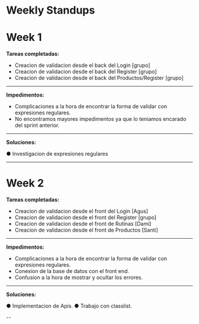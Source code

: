 # Weekly Standups

# Week 1

**Tareas completadas:**

- Creacion de validacion desde el back del Login [grupo]
- Creacion de validacion desde el back del Register [grupo]
- Creacion de validacion desde el back del Productos/Register [grupo] 

---

**Impedimentos:**

- Complicaciones a la hora de encontrar la forma de validar con expresiones regulares.
- No encontramos mayores impedimentos ya que lo teniamos encarado del sprint anterior.

---

**Soluciones:**

● Investigacion de expresiones regulares

---

# Week 2

**Tareas completadas:**

- Creacion de validacion desde el front del Login [Agus]
- Creacion de validacion desde el front del Register [grupo]
- Creacion de validacion desde el front de Rutinas [Dami]
- Creacion de validacion desde el front de Productos [Santi]

---

**Impedimentos:**

- Complicaciones a la hora de encontrar la forma de validar con expresiones regulares.
- Conexion de la base de datos con el front end.
- Confusion a la hora de mostrar y ocultar los errores. 

---

**Soluciones:**

● Implementacion de Apis. 
● Trabajo con classlist. 

--


